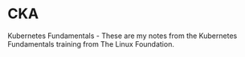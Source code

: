 # CKA
Kubernetes Fundamentals - These are my notes from the Kubernetes Fundamentals training from The Linux Foundation.
